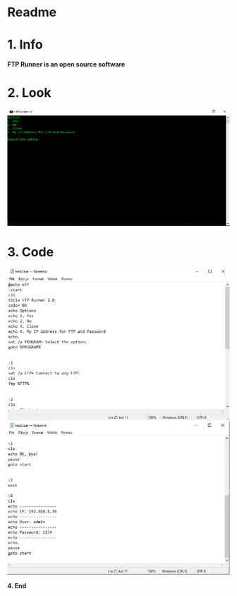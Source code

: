 # Readme
# 1. Info

**FTP Runner is an open source software**

# 2. Look

![img.png](images/img.png)

# 3. Code
![img_1.png](images/img_1.png)
![img_2.png](images/img_2.png)

**4. End**


